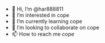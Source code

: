 - 👋 Hi, I’m @har888811
- 👀 I’m interested in cope
- 🌱 I’m currently learning cope
- 💞️ I’m looking to collaborate on cope
- 📫 How to reach me cope

<!---
har888811/har888811 is a ✨ special ✨ repository because its `README.md` (this file) appears on your GitHub profile.
You can click the Preview link to take a look at your changes.
--->
